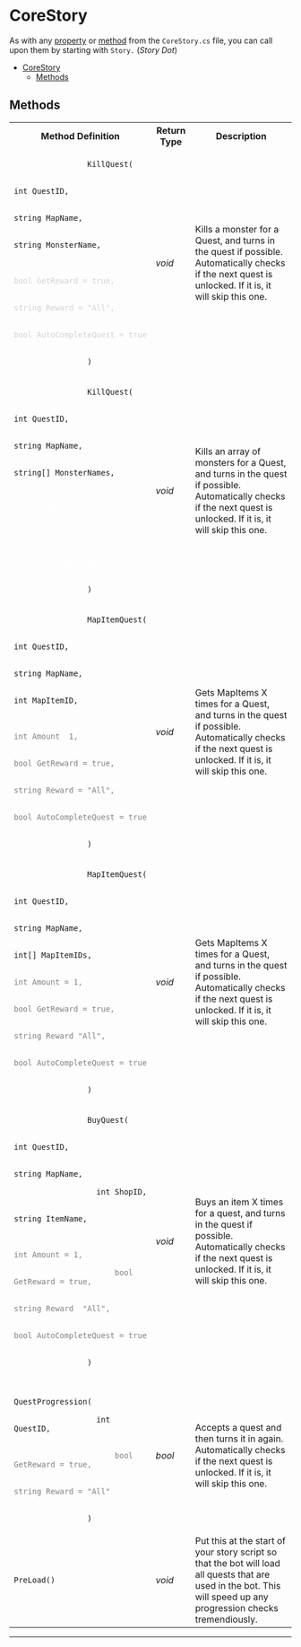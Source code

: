 
# CoreStory

As with any [property](#properties) or [method](#methods) from the `CoreStory.cs` file, you can call upon them by starting with `Story.` (*Story Dot*)

- [CoreStory](#corestory)
  - [Methods](#methods)

## Methods

<table style="width:100%">
    <tr>
        <th style="width:40%">Method Definition</th>
        <th>Return Type</th>
        <th>Description</th>
    </tr>
    <tr>
        <td>
            <code>
                KillQuest(<br>
                &emsp;&emsp;int&nbsp;QuestID,<br>
                &emsp;&emsp;string&nbsp;MapName,<br>
                &emsp;&emsp;string&nbsp;MonsterName,<br>
                <span style="color:lightgray">
                    &emsp;&emsp;bool&nbsp;GetReward&nbsp;=&nbsp;true,<br>
                    &emsp;&emsp;string&nbsp;Reward&nbsp;=&nbsp;"All",<br>
                    &emsp;&emsp;bool&nbsp;AutoCompleteQuest&nbsp;=&nbsp;true<br>
                </span>
                )
            </code>
        </td>
        <td><i>void</i></td>
        <td>
            Kills a monster for a Quest, and turns in the quest if possible. 
            Automatically checks if the next quest is unlocked. If it is, it will skip this one.
        </td>
    </tr>
    <tr>
        <td>
            <code>
                KillQuest(<br>
                &emsp;&emsp;int&nbsp;QuestID,<br>
                &emsp;&emsp;string&nbsp;MapName,<br>
                &emsp;&emsp;string[]&nbsp;MonsterNames,<br>
                <span style="color:white">
                    &emsp;&emsp;bool&nbsp;GetReward&nbsp;=&nbsp;true,<br>
                    &emsp;&emsp;string&nbsp;Reward&nbsp;=&nbsp;"All",<br>
                    &emsp;&emsp;bool&nbsp;AutoCompleteQuest&nbsp;=&nbsp;true<br>
                </span>
                )
            </code>
        </td>
        <td><i>void</i></td>
        <td>
            Kills an array of monsters for a Quest, and turns in the quest if possible. 
            Automatically checks if the next quest is unlocked. If it is, it will skip this one.
        </td>
    </tr>
    <tr>
        <td>
            <code>
                MapItemQuest(<br>
                &emsp;&emsp;int&nbsp;QuestID,<br>
                &emsp;&emsp;string&nbsp;MapName,<br>
                &emsp;&emsp;int&nbsp;MapItemID, <br>
                <span style="color:gray">
                    &emsp;&emsp;int&nbsp;Amount&nbsp&nbsp;1,<br>
                    &emsp;&emsp;bool&nbsp;GetReward&nbsp;=&nbsp;true,<br>
                    &emsp;&emsp;string&nbsp;Reward&nbsp;=&nbsp;"All",<br>
                    &emsp;&emsp;bool&nbsp;AutoCompleteQuest&nbsp;=&nbsp;true<br>
                </span>
                )
            </code>
        </td>
        <td><i>void</i></td>
        <td>
            Gets MapItems X times for a Quest, and turns in the quest if possible. 
            Automatically checks if the next quest is unlocked. If it is, it will skip this one.
        </td>
    </tr>
    <tr>
        <td>
            <code>
                MapItemQuest(<br>
                &emsp;&emsp;int&nbsp;QuestID,<br>
                &emsp;&emsp;string&nbsp;MapName,<br>
                &emsp;&emsp;int[]&nbsp;MapItemIDs,<br>
                <span style="color:gray">int&nbsp;Amount&nbsp;=&nbsp;1,<br>
                    &emsp;&emsp;bool&nbsp;GetReward&nbsp;=&nbsp;true,<br>
                    &emsp;&emsp;string&nbsp;Reward&nbsp;"All",<br>
                    &emsp;&emsp;bool&nbsp;AutoCompleteQuest&nbsp;=&nbsp;true<br>
                </span>
                )
            </code>
        </td>
        <td><i>void</i></td>
        <td>
            Gets MapItems X times for a Quest, and turns in the quest if possible. 
            Automatically checks if the next quest is unlocked. If it is, it will skip this one.
        </td>
    </tr>
    <tr>
        <td>
            <code>
                BuyQuest(<br>
                &emsp;&emsp;int&nbsp;QuestID,<br>
                &emsp;&emsp;string&nbsp;MapName,<br>
                &emsp;&emsp;int&nbsp;ShopID,<br>
                &emsp;&emsp;string&nbsp;ItemName,<br>
                <span style="color:gray">
                    &emsp;&emsp;int&nbsp;Amount&nbsp;=&nbsp;1,<br>
                    &emsp;&emsp;bool GetReward = true,<br>
                    &emsp;&emsp;string&nbsp;Reward&nbsp&nbsp;"All",<br>
                    &emsp;&emsp;bool&nbsp;AutoCompleteQuest&nbsp;=&nbsp;true<br>
                </span>
                )
            </code>
        </td>
        <td><i>void</i></td>
        <td>
            Buys an item X times for a quest, and turns in the quest if possible. 
            Automatically checks if the next quest is unlocked. If it is, it will skip this one.
        </td>
    </tr>
    <tr>
        <td>
            <code>
                QuestProgression(<br>
                &emsp;&emsp;int QuestID,<br>
                <span style="color:gray">
                    &emsp;&emsp;bool GetReward&nbsp;=&nbsp;true,<br>
                    &emsp;&emsp;string&nbsp;Reward&nbsp;=&nbsp;"All"<br>
                </span>
                )
            </code>
        </td>
        <td><i>bool</i></td>
        <td>
            Accepts a quest and then turns it in again.
            Automatically checks if the next quest is unlocked. If it is, it will skip this one.
        </td>
    </tr>
    <tr>
        <td>
            <code>PreLoad()</code>
        </td>
        <td><i>void</i></td>
        <td>
            Put this at the start of your story script so that the bot will load all quests that are used in the bot. 
            This will speed up any progression checks tremendiously.
        </td>
    </tr>
</table>

---------